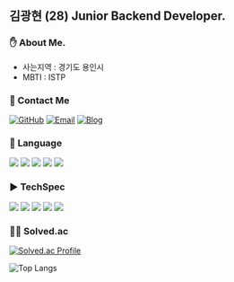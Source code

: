## 김광현 (28) Junior Backend Developer. 

### ✋ About Me.
- 사는지역 : 경기도 용인시
- MBTI : ISTP

### 📱 Contact Me
<p align="left">
  <a href="https://github.com/rhkdguskim"><img alt="GitHub" src="https://img.shields.io/badge/GitHub-100000?style=for-the-badge&logo=github&logoColor=white"/></a>
  <a href="mailto:rhkdguskim@naver.com"><img alt="Email" src="https://img.shields.io/badge/Email-D14836?style=for-the-badge&logo=gmail&logoColor=white"/></a>
  <a href="https://bigkwangs.tistory.com/"><img alt="Blog" src="https://img.shields.io/badge/Blog-FF5722?style=for-the-badge&logo=blog&logoColor=white"/></a>
</p>

### :toolbox: **Language**
<p align="left">
  <img src="https://img.shields.io/badge/nodedotjs-339933?style=for-the-badge&logo=nodedotjs&logoColor=white"> 
  <img src="https://img.shields.io/badge/typescript-3178C6?style=for-the-badge&logo=typescript&logoColor=white"> 
  <img src="https://img.shields.io/badge/javascript-F7DF1E?style=for-the-badge&logo=javascript&logoColor=white"> 
  <img src="https://img.shields.io/badge/Python-3776AB?style=for-the-badge&logo=Python&logoColor=white"> 
  <img src="https://img.shields.io/badge/cplusplus-00599C?style=for-the-badge&logo=cplusplus&logoColor=white">
</p>

### ▶️ **TechSpec**
<p align="left">
  <img src="https://img.shields.io/badge/MySQL-4479A1?style=for-the-badge&logo=mysql&logoColor=white">
  <img src="https://img.shields.io/badge/Redis-DC382D?style=for-the-badge&logo=redis&logoColor=white">
  <img src="https://img.shields.io/badge/Docker-2496ED?style=for-the-badge&logo=docker&logoColor=white">
  <img src="https://img.shields.io/badge/NestJS-E0234E?style=for-the-badge&logo=nestjs&logoColor=white">
  <img src="https://img.shields.io/badge/ReactJS-61DAFB?style=for-the-badge&logo=react&logoColor=white">
</p>

### 👨‍🎓 Solved.ac
[![Solved.ac Profile](http://mazassumnida.wtf/api/generate_badge?boj=rhkdguskim)](https://solved.ac/rhkdguskim)

![Top Langs](https://github-readme-stats.vercel.app/api/top-langs/?username=rhkdguskim)
